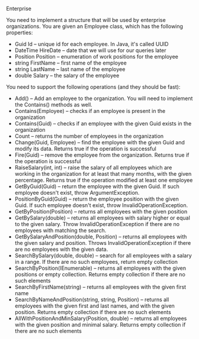 Enterprise

You need to implement a structure that will be used by enterprise organizations. You are given an Employee class, which has the following properties:
+	Guid Id – unique id for each employee. In Java, it's called UUID
+	DateTime HireDate – date that we will use for our queries later
+	Position Position – enumeration of work positions for the employee
+	string FirstName – first name of the employee
+	string LastName – last name of the employee
+	double Salary – the salary of the employee

You need to support the following operations (and they should be fast):
+	Add() – Add an employee to the organization. You will need to implement the Contains() methods as well.
+	Contains(Employee) – checks if an employee is present in the organization
+	Contains(Guid) – checks if an employee with the given Guid exists in the organization
+	Count – returns the number of employees in the organization
+	Change(Guid, Employee) – find the employee with the given Guid and modify its data. Returns true if the operation is successful
+	Fire(Guid) – remove the employee from the organization. Returns true if the operation is successful
+	RaiseSalary(int, int) – raise the salary of all employees which are working in the organization for at least that many months, with the given percentage. Returns true if the operation modified at least one employee
+	GetByGuid(Guid) – return the employee with the given Guid. If such employee doesn't exist, throw ArgumentException.
+	PositionByGuid(Guid) – return the employee position with the given Guid. If such employee doesn't exist, throw InvalidOperationException.
+	GetByPosition(Position) – returns all employees with the given position
+	GetBySalary(double) – returns all employees with salary higher or equal to the given salary. Throw InvalidOperationException if there are no employees with matching the search.
+	GetBySalaryAndPosition(double, Position) – returns all employees with the given salary and position. Throws InvalidOperationException if there are no employees with the given data. 
+	SearchBySalary(double, double) – search for all employees with a salary in a range. If there are no such employees, return empty collection
+	SearchByPosition(IEnumerable<Position>) – returns all employees with the given positions or empty collection. Returns empty collection if there are no such elements
+	SearchByFirstName(string) – returns all employees with the given first name
+	SearchByNameAndPosition(string, string, Position) – returns all employees with the given first and last names, and with the given position. Returns empty collection if there are no such elements
+	AllWithPositionAndMinSalary(Position, double) – returns all employees with the given position and minimal salary. Returns empty collection if there are no such elements
